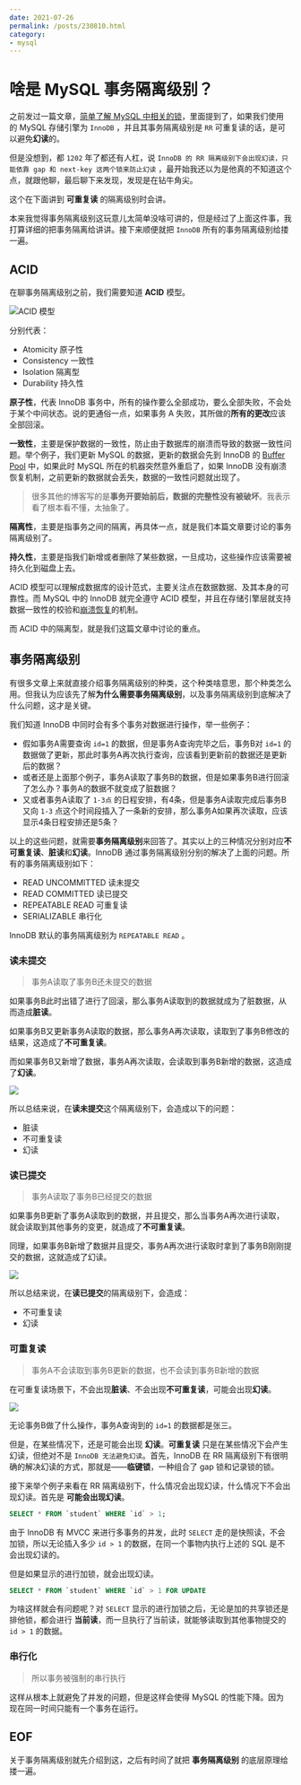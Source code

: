 ```yaml
---
date: 2021-07-26
permalink: /posts/230810.html
category:
- mysql
---
```


# 啥是 MySQL 事务隔离级别？

之前发过一篇文章，[简单了解 MySQL 中相关的锁](https://mp.weixin.qq.com/s/rB0MHssNG_9ivZP2ka-EYw)，里面提到了，如果我们使用的 MySQL 存储引擎为 `InnoDB` ，并且其事务隔离级别是 `RR` 可重复读的话，是可以避免**幻读**的。

但是没想到，都 `1202` 年了都还有人杠，说 `InnoDB 的 RR 隔离级别下会出现幻读，只能依靠 gap 和 next-key 这两个锁来防止幻读` ，最开始我还以为是他真的不知道这个点，就跟他聊，最后聊下来发现，发现是在钻牛角尖。

这个在下面讲到 **可重复读** 的隔离级别时会讲。



本来我觉得事务隔离级别这玩意儿太简单没啥可讲的，但是经过了上面这件事，我打算详细的把事务隔离给讲讲。接下来顺便就把 `InnoDB` 所有的事务隔离级别给搂一遍。



## ACID

在聊事务隔离级别之前，我们需要知道 **ACID** 模型。

![ACID 模型](/images/mysql/230810/acid-model.jpeg)

分别代表：

- Atomicity 原子性
- Consistency 一致性
- Isolation 隔离型
- Durability 持久性

**原子性**，代表 InnoDB 事务中，所有的操作要么全部成功，要么全部失败，不会处于某个中间状态。说的更通俗一点，如果事务 A 失败，其所做的**所有的更改**应该全部回滚。

**一致性**，主要是保护数据的一致性，防止由于数据库的崩溃而导致的数据一致性问题。举个例子，我们更新 MySQL 的数据，更新的数据会先到 InnoDB 的 [Buffer Pool](https://mp.weixin.qq.com/s/D-4m5RZwOjhJpLytiJ5FdA) 中，如果此时 MySQL 所在的机器突然意外重启了，如果 InnoDB 没有崩溃恢复机制，之前更新的数据就会丢失，数据的一致性问题就出现了。

> 很多其他的博客写的是**事务开要始前后，数据的完整性没有被破坏**。我表示看了根本看不懂，太抽象了。

**隔离性**，主要是指事务之间的隔离，再具体一点，就是我们本篇文章要讨论的事务隔离级别了。

**持久性**，主要是指我们新增或者删除了某些数据，一旦成功，这些操作应该需要被持久化到磁盘上去。

ACID 模型可以理解成数据库的设计范式，主要关注点在数据数据、及其本身的可靠性。而 MySQL 中的 InnoDB 就完全遵守 ACID 模型，并且在存储引擎层就支持数据一致性的校验和[崩溃恢复](https://mp.weixin.qq.com/s/sDhgznRSA5wWduvG156mBw)的机制。

而 ACID 中的隔离型，就是我们这篇文章中讨论的重点。



## 事务隔离级别

有很多文章上来就直接介绍事务隔离级别的种类，这个种类啥意思，那个种类怎么用。但我认为应该先了解**为什么需要事务隔离级别**，以及事务隔离级别到底解决了什么问题，这才是关键。

我们知道 InnoDB 中同时会有多个事务对数据进行操作，举一些例子：

- 假如事务A需要查询 `id=1` 的数据，但是事务A查询完毕之后，事务B对 `id=1` 的数据做了更新，那此时事务A再次执行查询，应该看到更新前的数据还是更新后的数据？
- 或者还是上面那个例子，事务A读取了事务B的数据，但是如果事务B进行回滚了怎么办？事务A的数据不就变成了脏数据？
- 又或者事务A读取了 `1-3点` 的日程安排，有4条，但是事务A读取完成后事务B又向 `1-3` 点这个时间段插入了一条新的安排，那么事务A如果再次读取，应该显示4条日程安排还是5条？

以上的这些问题，就需要**事务隔离级别**来回答了。其实以上的三种情况分别对应**不可重复读**、**脏读**和**幻读**。InnoDB 通过事务隔离级别分别的解决了上面的问题。所有的事务隔离级别如下：

- READ UNCOMMITTED 读未提交
- READ COMMITTED 读已提交
- REPEATABLE READ 可重复读
- SERIALIZABLE 串行化

InnoDB 默认的事务隔离级别为 `REPEATABLE READ` 。



### 读未提交

> 事务A读取了事务B还未提交的数据

如果事务B此时出错了进行了回滚，那么事务A读取到的数据就成为了脏数据，从而造成**脏读**。

如果事务B又更新事务A读取的数据，那么事务A再次读取，读取到了事务B修改的结果，这造成了**不可重复读**。

而如果事务B又新增了数据，事务A再次读取，会读取到事务B新增的数据，这造成了**幻读**。

![](/images/mysql/230810/read-uncommitted.jpeg)

所以总结来说，在**读未提交**这个隔离级别下，会造成以下的问题：

- 脏读
- 不可重复读
- 幻读



### 读已提交

> 事务A读取了事务B已经提交的数据

如果事务B更新了事务A读取到的数据，并且提交，那么当事务A再次进行读取，就会读取到其他事务的变更，就造成了**不可重复读**。

同理，如果事务B新增了数据并且提交，事务A再次进行读取时拿到了事务B刚刚提交的数据，这就造成了幻读。

![](/images/mysql/230810/read-committed.jpeg)

所以总结来说，在**读已提交**的隔离级别下，会造成：

- 不可重复读
- 幻读



### 可重复读

> 事务A不会读取到事务B更新的数据，也不会读到事务B新增的数据

在可重复读场景下，不会出现**脏读**、不会出现**不可重复读**，可能会出现**幻读**。

![](/images/mysql/230810/repeatable-read.jpeg)

无论事务B做了什么操作，事务A查询到的 `id=1` 的数据都是张三。

但是，在某些情况下，还是可能会出现 **幻读**。**可重复读** 只是在某些情况下会产生幻读，但绝对不是 `InnoDB 无法避免幻读`。首先，InnoDB 在 RR 隔离级别下有很明确的解决幻读的方式，那就是——**临键锁**，一种组合了 gap 锁和记录锁的锁。

接下来举个例子来看在 RR 隔离级别下，什么情况会出现幻读，什么情况下不会出现幻读。首先是 **可能会出现幻读**。

```sql
SELECT * FROM `student` WHERE `id` > 1;
```

由于 InnoDB 有 MVCC 来进行多事务的并发，此时 `SELECT` 走的是快照读，不会加锁，所以无论插入多少 `id > 1` 的数据，在同一个事物内执行上述的 SQL 是不会出现幻读的。



但是如果显示的进行加锁，就会出现幻读。

```sql
SELECT * FROM `student` WHERE `id` > 1 FOR UPDATE
```

为啥这样就会有问题呢？对 `SELECT` 显示的进行加锁之后，无论是加的共享锁还是排他锁，都会进行 **当前读**，而一旦执行了当前读，就能够读取到其他事物提交的 `id > 1` 的数据。



### 串行化

> 所以事务被强制的串行执行

这样从根本上就避免了并发的问题，但是这样会使得 MySQL 的性能下降。因为现在同一时间只能有一个事务在运行。



## EOF

关于事务隔离级别就先介绍到这，之后有时间了就把 **事务隔离级别** 的底层原理给搂一遍。




